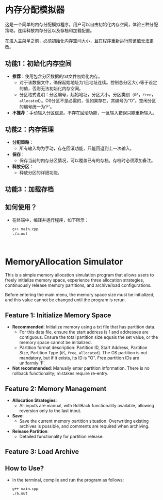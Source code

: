 # 内存分配模拟器

这是一个简单的内存分配模拟程序，用户可以自由初始化内存空间，体验三种分配策略，连续释放内存分区以及存档和加载配置。

在进入主菜单之前，必须初始化内存空间大小，且在程序重新运行前该值无法更改。

## 功能1：初始化内存空间
- **推荐**：使用包含分区数据的txt文件初始化内存。
  - 对于该数据文件，确保起始地址为1且地址连续。控制总分区大小等于设定的值，否则无法初始化内存空间。
  - 分区格式说明：分区编号，起始地址，分区大小，分区类别（`OS`，`free`，`allocated`）。OS分区不是必需的，但如果存在，其编号为“O”。空闲分区的编号统一为'F'。
- **不推荐**：手动输入分区信息。不存在回滚功能，一旦输入错误只能重新输入。

## 功能2：内存管理
- **分配策略**：
  - 所有输入均为手动，存在回滚功能，只能回退到上一次输入。
- **保存**：
  - 保存当前的内存分区情况，可以覆盖已有的存档。存档时必须添加备注。
- **释放分区**：
  - 释放分区的详细功能。

## 功能3：加载存档

## 如何使用？
- 在终端中，编译并运行程序，如下所示：
  ```bash
  g++ main.cpp
  ./a.out




# MemoryAllocation Simulator

This is a simple memory allocation simulation program that allows users to freely initialize memory space, experience three allocation strategies, continuously release memory partitions, and archive/load configurations.

Before entering the main menu, the memory space size must be initialized, and this value cannot be changed until the program is rerun.

## Feature 1: Initialize Memory Space
- **Recommended**: Initialize memory using a txt file that has partition data.
  - For this data file, ensure the start address is 1 and addresses are contiguous. Ensure the total partition size equals the set value, or the memory space cannot be initialized.
  - Partition format description: Partition ID, Start Address, Partition Size, Partition Type (`OS`, `free`, `allocated`). The OS partition is not mandatory, but if it exists, its ID is "O". Free partition IDs are uniformly 'F'.
- **Not recommended**: Manually enter partition information. There is no rollback functionality; mistakes require re-entry.

## Feature 2: Memory Management
- **Allocation Strategies**:
  - All inputs are manual, with RollBack functionality available, allowing reversion only to the last input.
- **Save**:
  - Save the current memory partition situation. Overwriting existing archives is possible, and comments are required when archiving.
- **Release Partition**:
  - Detailed functionality for partition release.

## Feature 3: Load Archive

## How to Use?
- In the terminal, compile and run the program as follows:
  ```bash
  g++ main.cpp
  ./a.out
